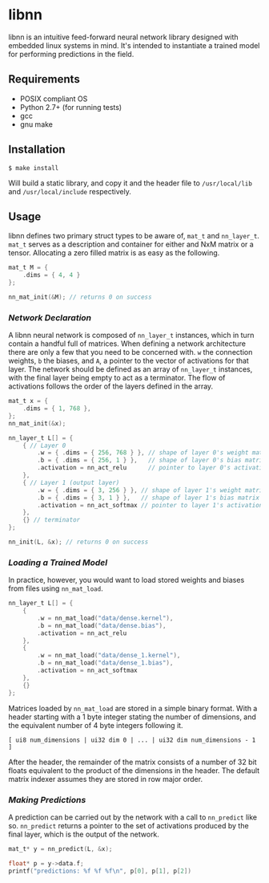# libnn

libnn is an intuitive feed-forward neural network library designed with embedded linux systems in mind. It's intended to instantiate a trained model for performing predictions in the field.

## Requirements
* POSIX compliant OS
* Python 2.7+ (for running tests)
* gcc
* gnu make

## Installation

```
$ make install
```
Will build a static library, and copy it and the header file to `/usr/local/lib` and `/usr/local/include` respectively.

## Usage

libnn defines two primary struct types to be aware of, `mat_t` and `nn_layer_t`. `mat_t` serves as a description and container for either and NxM matrix or a tensor. Allocating a zero filled matrix is as easy as the following.

```C
mat_t M = {
	.dims = { 4, 4 }
};

nn_mat_init(&M); // returns 0 on success
```

### _Network Declaration_

A libnn neural network is composed of `nn_layer_t` instances, which in turn contain a handful full of matrices. When defining a network architecture there are only a few that you need to be concerned with. `w` the connection weights, `b` the biases, and `A`, a pointer to the vector of activations for that layer. The network should be defined as an array of `nn_layer_t` instances, with the final layer being empty to act as a terminator. The flow of activations follows the order of the layers defined in the array.

```C
mat_t x = {
	.dims = { 1, 768 },
};
nn_mat_init(&x);

nn_layer_t L[] = {
	{ // Layer 0
		.w = { .dims = { 256, 768 } }, // shape of layer 0's weight matrix
		.b = { .dims = { 256, 1 } },   // shape of layer 0's bias matrix
		.activation = nn_act_relu      // pointer to layer 0's activation function
	},
	{ // Layer 1 (output layer)
		.w = { .dims = { 3, 256 } }, // shape of layer 1's weight matrix
		.b = { .dims = { 3, 1 } },   // shape of layer 1's bias matrix
		.activation = nn_act_softmax // pointer to layer 1's activation function
	},
	{} // terminator
};

nn_init(L, &x); // returns 0 on success
```

### _Loading a Trained Model_

In practice, however, you would want to load stored weights and biases from files using `nn_mat_load`.

```c
nn_layer_t L[] = {
	{
		.w = nn_mat_load("data/dense.kernel"),
		.b = nn_mat_load("data/dense.bias"),
		.activation = nn_act_relu
	},
	{
		.w = nn_mat_load("data/dense_1.kernel"),
		.b = nn_mat_load("data/dense_1.bias"),
		.activation = nn_act_softmax
	},
	{}
};
```

Matrices loaded by `nn_mat_load` are stored in a simple binary format. With a header starting with a 1 byte integer stating the number of dimensions, and the equivalent number of 4 byte integers following it.

```
[ ui8 num_dimensions | ui32 dim 0 | ... | ui32 dim num_dimensions - 1 ]

```

After the header, the remainder of the matrix consists of a number of 32 bit floats equivalent to the product of the dimensions in the header. The default matrix indexer assumes they are stored in row major order.

### _Making Predictions_

A prediction can be carried out by the network with a call to `nn_predict` like so. `nn_predict` returns a pointer to the set of activations produced by the final layer, which is the output of the network.

```C
mat_t* y = nn_predict(L, &x);

float* p = y->data.f;
printf("predictions: %f %f %f\n", p[0], p[1], p[2])
```
